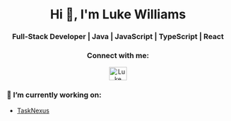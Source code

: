 <h1 align="center">Hi 👋, I'm Luke Williams</h1>
<h3 align="center">Full-Stack Developer | Java | JavaScript | TypeScript | React </h3>

<h3 align="center">Connect with me:</h3>
<p align="center">
<a href="https://www.linkedin.com/in/luke-williams-b693421b6/" target="blank"><img align="center" src="https://raw.githubusercontent.com/codemaker2015/github-profile-readme-generator/master/src/images/icons/Social/linked-in-alt.svg" alt="Luke Williams' LinkedIn" height="30" width="40" /></a>

### 🔭 I’m currently working on:
- [TaskNexus](https://github.com/CeezR/TaskNexus)
